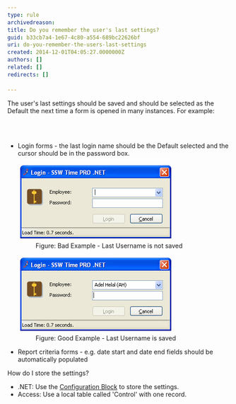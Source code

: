 ```yaml
---
type: rule
archivedreason: 
title: Do you remember the user's last settings?
guid: b33cb7a4-1e67-4c80-a554-689bc22626bf
uri: do-you-remember-the-users-last-settings
created: 2014-12-01T04:05:27.0000000Z
authors: []
related: []
redirects: []

---
```



<p>The user's last settings should be saved and should be selected as the Default the
                    next time a form is opened in many instances. For example:</p>
<br><excerpt class='endintro'></excerpt><br>
<ul><li>Login forms - the last login name should be the Default selected and the cursor should be in the password box. 
      <dl class="badImage"><dt> 
            <img border="0" alt="SSW Time PRO .NET - Login" src="../../assets/BadFormLogin.jpg" style="margin:5px;width:342px;" />
         </dt><dd> Figure: Bad Example - Last Username is not saved</dd></dl><dl class="goodImage"><dt> 
            <img border="0" alt="SSW Time PRO .NET - Login" src="../../assets/GoodFormLogin.jpg" style="margin:5px;width:342px;" />
         </dt><dd> Figure: Good Example - Last Username is saved</dd></dl></li><li>Report criteria forms - e.g. date start and date end fields should be automatically populated</li></ul><p> How do I store the settings? </p><ul><li>.NET: Use the 
      <a href="/do-you-use-configuration-management-application-block"> Configuration Block</a> to store the settings.</li><li>Access: Use a local table called 'Control' with one record.</li></ul>



